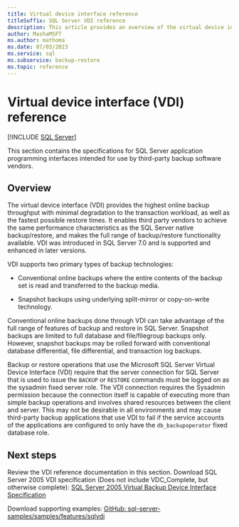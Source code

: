 ```yaml
---
title: Virtual device interface reference
titleSuffix: SQL Server VDI reference
description: This article provides an overview of the virtual device interface reference for SQL Server backup.
author: MashaMSFT
ms.author: mathoma
ms.date: 07/03/2023
ms.service: sql
ms.subservice: backup-restore
ms.topic: reference
---
```


# Virtual device interface (VDI) reference

[!INCLUDE [SQL Server](../../../includes/applies-to-version/sqlserver.md)]

This section contains the specifications for SQL Server application programming interfaces intended for use by third-party backup software vendors.

## Overview

The virtual device interface (VDI) provides the highest online backup throughput with minimal degradation to the transaction workload, as well as the fastest possible restore times. It enables third party vendors to achieve the same performance characteristics as the SQL Server native backup/restore, and makes the full range of backup/restore functionality available. VDI was introduced in SQL Server 7.0 and is supported and enhanced in later versions.

VDI supports two primary types of backup technologies:

- Conventional online backups where the entire contents of the backup set is read and transferred to the backup media.

- Snapshot backups using underlying split-mirror or copy-on-write technology.

Conventional online backups done through VDI can take advantage of the full range of features of backup and restore in SQL Server. Snapshot backups are limited to full database and file/filegroup backups only. However, snapshot backups may be rolled forward with conventional database differential, file differential, and transaction log backups.

Backup or restore operations that use the Microsoft SQL Server Virtual Device Interface (VDI) require that the server connection for SQL Server that is used to issue the `BACKUP` or `RESTORE` commands must be logged on as the sysadmin fixed server role. The VDI connection requires the Sysadmin permission because the connection itself is capable of executing more than simple backup operations and involves shared resources between the client and server. This may not be desirable in all environments and may cause third-party backup applications that use VDI to fail if the service accounts of the applications are configured to only have the `db_backupoperator` fixed database role.

## Next steps

Review the VDI reference documentation in this section.
Download SQL Server 2005 VDI specification (Does not include VDC_Complete, but otherwise complete): [SQL Server 2005 Virtual Backup Device Interface Specification](https://www.microsoft.com/en-us/download/details.aspx?id=17282)

Download supporting examples: [GitHub: sql-server-samples/samples/features/sqlvdi](https://github.com/microsoft/sql-server-samples/tree/master/samples/features/sqlvdi)

